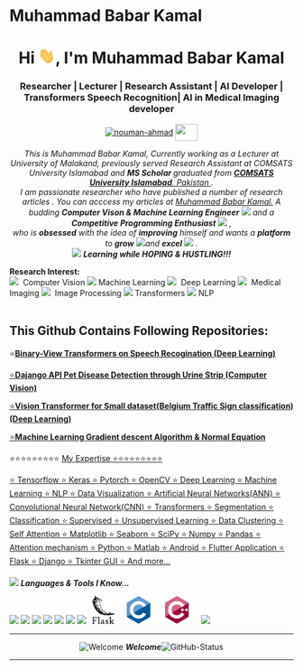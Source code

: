 # Muhammad Babar Kamal
<h1 align="center">Hi <img src="https://raw.githubusercontent.com/ABSphreak/ABSphreak/master/gifs/Hi.gif" width="30px">, I'm Muhammad Babar Kamal</h1>
<h3 align="center"> Researcher | Lecturer | Research Assistant | AI Developer | Transformers Speech Recognition| AI in Medical Imaging developer  </h3>
<p align="center">
<a href="https://www.linkedin.com/in/muhammad-babar-kamal-153607151/" target="blank"><img align="center" src="https://cdn.jsdelivr.net/npm/simple-icons@3.0.1/icons/linkedin.svg" alt="nouman-ahmad" height="30" width="40" /></a>
<a href = "mailto: muhammadbabarkamal@gmail.com"><img align="center" src="https://simpleicons.org/icons/gmail.svg" height="30" width="40" /></a>
</p>
</p>
 
 
<p align="center">
  <em>
    This is Muhammad Babar Kamal, Currently working as a Lecturer at University of Malakand, previously served Research Assistant at COMSATS University Islamabad and  <b>MS Scholar </b> graduated from <a href="http://islamabad.comsats.edu.pk/"> <b>COMSATS University Islamabad</b>, Pakistan </a>. <br>
    I am passionate researcher who have published a number of research articles . You can acccess my articles at <a href="https://scholar.google.com.pk/citations?user=7ep2qYEAAAAJ&hl=en"> Muhammad Babar Kamal.</a>
    A budding <b>Computer Vison & Machine Learning Engineer</b> <img src="https://github.com/TheDudeThatCode/TheDudeThatCode/blob/master/Assets/Developer.gif" width="30px"> and a <b>Competitive Programming Enthusiast</b>&nbsp;<img src="https://github.com/TheDudeThatCode/TheDudeThatCode/blob/master/Assets/Designer.gif" width="36px">&nbsp,<br>who is <b>obsessed</b>
    with the idea of <b>improving</b> himself and wants a <b>platform</b> to 
    <b>grow</b> <img src="https://github.com/TheDudeThatCode/TheDudeThatCode/blob/master/Assets/Rocket.gif" width="18px">and 
    <b>excel</b> <img src="https://github.com/TheDudeThatCode/TheDudeThatCode/blob/master/Assets/Medal.gif" width="20px">&nbsp.
  </em> 
  <br>
  <img src="https://media.giphy.com/media/VgCDAzcKvsR6OM0uWg/giphy.gif" width="50" /> <b><i>Learning while HOPING & HUSTLING!!!</i></b>
</p>


<b>Research Interest: </b><br>
<img src="https://media.giphy.com/media/ObNTw8Uzwy6KQ/giphy.gif" width="30px">&nbsp; Computer Vision 
  <img src="https://media.giphy.com/media/ObNTw8Uzwy6KQ/giphy.gif" width="30px">&nbsp;Machine Learning 
  <img src="https://media.giphy.com/media/ObNTw8Uzwy6KQ/giphy.gif" width="30px">&nbsp; Deep Learning 
  <img src="https://media.giphy.com/media/ObNTw8Uzwy6KQ/giphy.gif" width="30px">&nbsp; Medical Imaging 
  <img src="https://media.giphy.com/media/ObNTw8Uzwy6KQ/giphy.gif" width="30px">&nbsp; Image Processing 
  <img src="https://media.giphy.com/media/ObNTw8Uzwy6KQ/giphy.gif" width="30px">&nbsp;Transformers
  <img src="https://media.giphy.com/media/ObNTw8Uzwy6KQ/giphy.gif" width="30px">&nbsp;NLP <br> <br>


<h2>This Github Contains Following Repositories:</h2>

⭐<a href="https://github.com/muhammadbabarkamal/Transformers"><b>Binary-View Transformers on Speech Recogination (Deep Learning)</b>
 
⭐<a href="https://github.com/muhammadbabarkamal/Dajango_API_pet_urine_strip_disease_classification"><b>Dajango API Pet Disease Detection through Urine Strip (Computer Vision)</b>
 
 ⭐<a href="https://github.com/muhammadbabarkamal/Belgium_Traffic_Signs_Classification_on_small_dataset"><b>Vision Transformer for Small dataset(Belgium Traffic Sign classification)(Deep Learning)</b>
 
 
 ⭐<a href="https://github.com/muhammadbabarkamal/GDA_MultivariableGDA"><b>Machine Learning Gradient descent Algorithm & Normal Equation</b></a>

⭐⭐⭐⭐⭐⭐⭐⭐⭐ <a href="https://www.linkedin.com/in/muhammad-babar-kamal-153607151/">My Expertise ⭐⭐⭐⭐⭐⭐⭐⭐⭐

⭐ Tensorflow ⭐ Keras ⭐ Pytorch ⭐ OpenCV
⭐ Deep Learning ⭐ Machine Learning ⭐ NLP ⭐ Data Visualization
⭐ Artificial Neural Networks(ANN) ⭐ Convolutional Neural Network(CNN)
⭐ Transformers ⭐ Segmentation ⭐ Classification
⭐ Supervised ⭐ Unsupervised Learning ⭐ Data Clustering
⭐ Self Attention ⭐ Matplotlib ⭐ Seaborn ⭐ SciPy
⭐ Numpy ⭐ Pandas ⭐ Attention mechanism ⭐ Python ⭐ Matlab ⭐ Android 
⭐ Flutter Application ⭐ Flask ⭐ Django ⭐ Tkinter GUI ⭐ And more...</a>





<img src="https://media.giphy.com/media/ObNTw8Uzwy6KQ/giphy.gif" width="30px">&nbsp;***Languages & Tools I Know...***
<p align="left">
<code><img height="50" src="https://www.vectorlogo.zone/logos/451research/451research-ar21.svg"></code>
  <code><img height="50" src="https://www.vectorlogo.zone/logos/tensorflow/tensorflow-icon.svg"></code>
 <code><img height="50" src="https://www.vectorlogo.zone/logos/opencv/opencv-ar21.svg"></code>
 <code><img height="50" src="https://www.vectorlogo.zone/logos/usepanda/usepanda-ar21.svg"></code>
 <code><img height="50" src="https://www.vectorlogo.zone/logos/numpy/numpy-ar21.svg"></code>
 <code><img height="50" src="https://www.vectorlogo.zone/logos/pytorch/pytorch-ar21.svg"></code>
 <code><img height="50" src="https://www.vectorlogo.zone/logos/google_cloud/google_cloud-ar21.svg"></code>
  <code> <img height="50" src="https://github.com/Akash-chowrasia/Akash-chowrasia/blob/main/images/flask.svg"> </code>	
  <code> <img height="50" src="https://raw.githubusercontent.com/devicons/devicon/master/icons/c/c-original.svg"> </code>
  <code> <img height="50" src="https://raw.githubusercontent.com/devicons/devicon/master/icons/cplusplus/cplusplus-original.svg"> </code>
  <code> <img height="50" src="https://www.vectorlogo.zone/logos/dotnet/dotnet-ar21.svg"> </code>
  <hr>
  <p align="center">
 <img src="https://media.giphy.com/media/8UHRm5oY4k4FDxq5QG/giphy.gif" width="30px" alt="Welcome"/>&nbsp;<i><b>Welcome</b></i><img src="https://media.giphy.com/media/8UHRm5oY4k4FDxq5QG/giphy.gif" width="30px" alt="GitHub-Status"/></p>

<hr>

